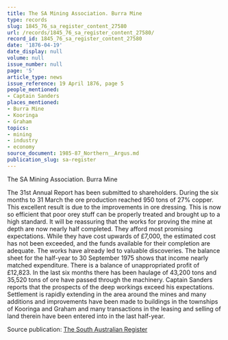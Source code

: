 ```yaml
---
title: The SA Mining Association. Burra Mine
type: records
slug: 1845_76_sa_register_content_27580
url: /records/1845_76_sa_register_content_27580/
record_id: 1845_76_sa_register_content_27580
date: '1876-04-19'
date_display: null
volume: null
issue_number: null
page: '5'
article_type: news
issue_reference: 19 April 1876, page 5
people_mentioned:
- Captain Sanders
places_mentioned:
- Burra Mine
- Kooringa
- Graham
topics:
- mining
- industry
- economy
source_document: 1985-87_Northern__Argus.md
publication_slug: sa-register
---
```


The SA Mining Association.  Burra Mine

The 31st Annual Report has been submitted to shareholders.  During the six months to 31 March the ore production reached 950 tons of 27% copper.  This excellent result is due to the improvements in ore dressing.  This is now so efficient that poor orey stuff can be properly treated and brought up to a high standard.  It will be reassuring that the works for proving the mine at depth are now nearly half completed.  They afford most promising expectations.  While they have cost upwards of £7,000, the estimated cost has not been exceeded, and the funds available for their completion are adequate.  The works have already led to valuable discoveries.  The balance sheet for the half-year to 30 September 1975 shows that income nearly matched expenditure.  There is a balance of unappropriated profit of £12,823.  In the last six months there has been haulage of 43,200 tons and 35,520 tons of ore have passed through the machinery.  Captain Sanders reports that the prospects of the deep workings exceed his expectations.  Settlement is rapidly extending in the area around the mines and many additions and improvements have been made to buildings in the townships of Kooringa and Graham and many transactions in the leasing and selling of land therein have been entered into in the last half-year.

Source publication: [The South Australian Register](/publications/sa-register/)
